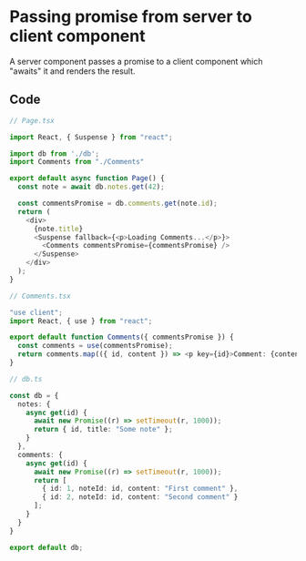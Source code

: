 # Passing promise from server to client component

A server component passes a promise to a client component which "awaits" it and renders the result.

## Code

```typescript
// Page.tsx

import React, { Suspense } from "react";

import db from './db';
import Comments from "./Comments"

export default async function Page() {
  const note = await db.notes.get(42);

  const commentsPromise = db.comments.get(note.id);
  return (
    <div>
      {note.title}
      <Suspense fallback={<p>Loading Comments...</p>}>
        <Comments commentsPromise={commentsPromise} />
      </Suspense>
    </div>
  );
}

```

```typescript
// Comments.tsx

"use client";
import React, { use } from "react";

export default function Comments({ commentsPromise }) {
  const comments = use(commentsPromise);
  return comments.map(({ id, content }) => <p key={id}>Comment: {content}</p>);
}

```

```typescript
// db.ts

const db = {
  notes: {
    async get(id) {
      await new Promise((r) => setTimeout(r, 1000));
      return { id, title: "Some note" };
    }
  },
  comments: {
    async get(id) {
      await new Promise((r) => setTimeout(r, 1000));
      return [
        { id: 1, noteId: id, content: "First comment" },
        { id: 2, noteId: id, content: "Second comment" }
      ];
    }
  }
}

export default db;
```